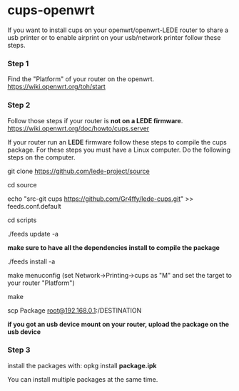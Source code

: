 # cups-openwrt
If you want to install cups on your openwrt/openwrt-LEDE router to share a usb printer or to enable airprint on your usb/network printer follow these steps.

### Step 1
Find the "Platform" of your router on the openwrt. https://wiki.openwrt.org/toh/start

### Step 2
Follow those steps if your router is **not on a LEDE firmware**. https://wiki.openwrt.org/doc/howto/cups.server

If your router run an **LEDE** firmware follow these steps to compile the cups package. For these steps you must have a Linux computer. Do the following steps on the computer.

git clone https://github.com/lede-project/source

cd source

echo "src-git cups https://github.com/Gr4ffy/lede-cups.git" >> feeds.conf.default

cd scripts

./feeds update -a

**make sure to have all the dependencies install to compile the package**

./feeds install -a

make menuconfig (set Network->Printing->cups as "M" and set the target to your router "Platform")

make

scp Package root@192.168.0.1:/DESTINATION

**if you got an usb device mount on your router, upload the package on the usb device**

### Step 3
install the packages with:
opkg install **package.ipk**

You can install multiple packages at the same time.

